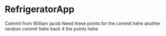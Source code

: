 # RefrigeratorApp
Commit from William
jacob
Need these points for the commit hehe
another random commit hehe
back 4 the points hehe
